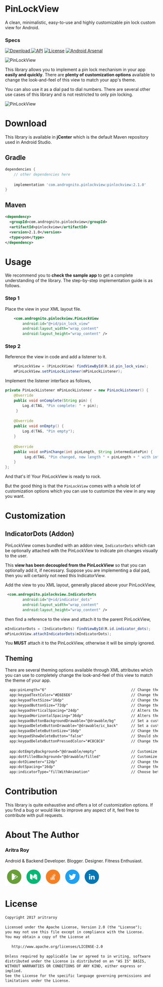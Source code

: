 # PinLockView
A clean, minimalistic, easy-to-use and highly customizable pin lock custom view for Android.

### Specs
[ ![Download](https://api.bintray.com/packages/aritraroy/maven/pin-lock-view/images/download.svg) ](https://bintray.com/aritraroy/maven/pin-lock-view/_latestVersion) [![API](https://img.shields.io/badge/API-11%2B-orange.svg?style=flat)](https://android-arsenal.com/api?level=11) [![License](https://img.shields.io/badge/License-Apache%202.0-blue.svg)](https://opensource.org/licenses/Apache-2.0) [![Android Arsenal](https://img.shields.io/badge/Android%20Arsenal-PinLockView-green.svg?style=true)](https://android-arsenal.com/details/1/3706)

![PinLockView](https://github.com/aritraroy/PinLockView/blob/master/screens/logo.png)

This library allows you to implement a pin lock mechanism in your app **easily and quickly**. There are **plenty of customization options** available to change the look-and-feel of this view to match your app's theme.

You can also use it as a dial pad to dial numbers. There are several other use cases of this library and is not restricted to only pin locking.

![PinLockView](https://github.com/aritraroy/PinLockView/blob/master/screens/promo.png)

# Download

This library is available in **jCenter** which is the default Maven repository used in Android Studio.

## Gradle 
```gradle
dependencies {
    // other dependencies here
    
    implementation 'com.andrognito.pinlockview:pinlockview:2.1.0'
}
```

## Maven

```xml
<dependency>
  <groupId>com.andrognito.pinlockview</groupId>
  <artifactId>pinlockview</artifactId>
  <version>2.1.0</version>
  <type>pom</type>
</dependency>
```

# Usage
We recommend you to **check the sample app** to get a complete understanding of the library. The step-by-step implementation guide is as follows.

### Step 1

Place the view in your XML layout file.

```xml
    <com.andrognito.pinlockview.PinLockView
        android:id="@+id/pin_lock_view"
        android:layout_width="wrap_content"
        android:layout_height="wrap_content" />
```

### Step 2

Reference the view in code and add a listener to it.

```java
    mPinLockView = (PinLockView) findViewById(R.id.pin_lock_view);
    mPinLockView.setPinLockListener(mPinLockListener);
```

Implement the listener interface as follows,

```java
private PinLockListener mPinLockListener = new PinLockListener() {
    @Override
    public void onComplete(String pin) {
        Log.d(TAG, "Pin complete: " + pin);
     }

    @Override
    public void onEmpty() {
        Log.d(TAG, "Pin empty");
    }

    @Override
    public void onPinChange(int pinLength, String intermediatePin) {
         Log.d(TAG, "Pin changed, new length " + pinLength + " with intermediate pin " + intermediatePin);
    }
};
```

And that's it! Your PinLockView is ready to rock.

But the good thing is that the ```PinLockView``` comes with a whole lot of customization options which you can use to customize the view in any way you want.

# Customization

## IndicatorDots (Addon)
PinLockView comes bundled with an addon view, ```IndicatorDots``` which can be optionally attached with the PinLockView to indicate pin changes visually to the user.

This **view has been decoupled from the PinLockView** so that you can optionally add it, if necessary. Suppose you are implementing a dial pad, then you will certainly not need this IndicatorView.

Add the view to you XML layout, generally placed above your PinLockView,

```xml
 <com.andrognito.pinlockview.IndicatorDots
        android:id="@+id/indicator_dots"
        android:layout_width="wrap_content"
        android:layout_height="wrap_content" />
```
then find a reference to the view and attach it to the parent PinLockView,

```java
mIndicatorDots = (IndicatorDots) findViewById(R.id.indicator_dots);
mPinLockView.attachIndicatorDots(mIndicatorDots);
```

You **MUST** attach it to the PinLockView, otherwise it will be simply ignored.

## Theming

There are several theming options available through XML attributes which you can use to completely change the look-and-feel of this view to match the theme of your app.

```xml
  app:pinLength="6"                                       // Change the pin length
  app:keypadTextColor="#E6E6E6"                           // Change the color of the keypad text
  app:keypadTextSize="16dp"                               // Change the text size in the keypad
  app:keypadButtonSize="72dp"                             // Change the size of individual keys/buttons
  app:keypadVerticalSpacing="24dp"                        // Alters the vertical spacing between the keypad buttons
  app:keypadHorizontalSpacing="36dp"                      // Alters the horizontal spacing between the keypad buttons
  app:keypadButtonBackgroundDrawable="@drawable/bg"       // Set a custom background drawable for the buttons
  app:keypadDeleteButtonDrawable="@drawable/ic_back"      // Set a custom drawable for the delete button
  app:keypadDeleteButtonSize="16dp"                       // Change the size of the delete button icon in the keypad
  app:keypadShowDeleteButton="false"                      // Should show the delete button, default is true
  app:keypadDeleteButtonPressedColor="#C8C8C8"            // Change the pressed/focused state color of the delete button
  
  app:dotEmptyBackground="@drawable/empty"                // Customize the empty state of the dots
  app:dotFilledBackground="@drawable/filled"              // Customize the filled state of the dots
  app:dotDiameter="12dp"                                  // Change the diameter of the dots
  app:dotSpacing="16dp"                                   // Change the spacing between individual dots
  app:indicatorType="fillWithAnimation"                   // Choose between "fixed", "fill" and "fillWithAnimation"
```

# Contribution

This library is quite exhaustive and offers a lot of customization options. If you find a bug or would like to improve any aspect of it, feel free to contribute with pull requests.

# About The Author

### Aritra Roy

Android & Backend Developer. Blogger. Designer. Fitness Enthusiast.

<a href="https://play.google.com/store/apps/details?id=com.codexapps.andrognito&hl=en" target="_blank"><img src="https://github.com/aritraroy/social-icons/blob/master/play-store-icon.png?raw=true" width="60"></a> <a href="https://blog.aritraroy.in/" target="_blank"><img src="https://github.com/aritraroy/social-icons/blob/master/medium-icon.png?raw=true" width="60"></a>
<a href="http://stackoverflow.com/users/2858654/aritra-roy" target="_blank"><img src="https://github.com/aritraroy/social-icons/blob/master/stackoverflow-icon.png?raw=true" width="60"></a>
<a href="https://twitter.com/aritraroy" target="_blank"><img src="https://github.com/aritraroy/social-icons/blob/master/twitter-icon.png?raw=true" width="60"></a>
<a href="http://linkedin.com/in/aritra-roy"><img src="https://github.com/aritraroy/social-icons/blob/master/linkedin-icon.png?raw=true" width="60"></a>


# License

```
Copyright 2017 aritraroy

Licensed under the Apache License, Version 2.0 (the "License");
you may not use this file except in compliance with the License.
You may obtain a copy of the License at

   http://www.apache.org/licenses/LICENSE-2.0

Unless required by applicable law or agreed to in writing, software
distributed under the License is distributed on an "AS IS" BASIS,
WITHOUT WARRANTIES OR CONDITIONS OF ANY KIND, either express or implied.
See the License for the specific language governing permissions and
limitations under the License.
```
